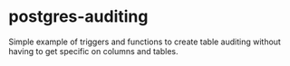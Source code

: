 # postgres-auditing
Simple example of triggers and functions to create table auditing without having to get specific on columns and tables.
